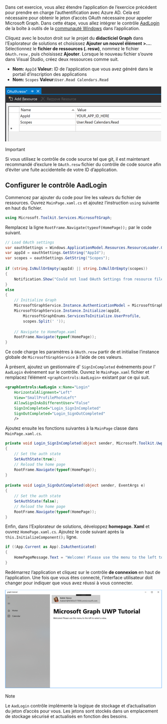 <!-- markdownlint-disable MD002 MD041 -->

Dans cet exercice, vous allez étendre l’application de l’exercice précédent pour prendre en charge l’authentification avec Azure AD. Cela est nécessaire pour obtenir le jeton d’accès OAuth nécessaire pour appeler Microsoft Graph. Dans cette étape, vous allez intégrer le contrôle [AadLogin](https://docs.microsoft.com/dotnet/api/microsoft.toolkit.uwp.ui.controls.graph.aadlogin?view=win-comm-toolkit-dotnet-stable) de la boîte à outils de la [communauté Windows](https://github.com/Microsoft/WindowsCommunityToolkit) dans l’application.

Cliquez avec le bouton droit sur le projet du **didacticiel Graph** dans l’Explorateur de solutions et choisissez **Ajouter un nouvel élément >...**. Sélectionnez le **fichier de ressources (. resw)**, nommez le fichier `OAuth.resw` , puis choisissez **Ajouter**. Lorsque le nouveau fichier s’ouvre dans Visual Studio, créez deux ressources comme suit.

- **Nom:** `AppId` **Valeur:** ID de l’application que vous avez généré dans le portail d’inscription des applications
- **Nom:** `Scopes` **Valeur:**`User.Read Calendars.Read`

![Capture d’écran du fichier OAuth. resw dans l’éditeur Visual Studio](./images/edit-resources-01.png)

> [!IMPORTANT]
> Si vous utilisez le contrôle de code source tel que git, il est maintenant recommandé d’exclure le `OAuth.resw` fichier du contrôle de code source afin d’éviter une fuite accidentelle de votre ID d’application.

## <a name="configure-the-aadlogin-control"></a>Configurer le contrôle AadLogin

Commencez par ajouter du code pour lire les valeurs du fichier de ressources. Ouvrez `MainPage.xaml.cs` et ajoutez l’instruction `using` suivante en haut du fichier.

```cs
using Microsoft.Toolkit.Services.MicrosoftGraph;
```

Remplacez la ligne `RootFrame.Navigate(typeof(HomePage));` par le code suivant.

```cs
// Load OAuth settings
var oauthSettings = Windows.ApplicationModel.Resources.ResourceLoader.GetForCurrentView("OAuth");
var appId = oauthSettings.GetString("AppId");
var scopes = oauthSettings.GetString("Scopes");

if (string.IsNullOrEmpty(appId) || string.IsNullOrEmpty(scopes))
{
    Notification.Show("Could not load OAuth Settings from resource file.");
}
else
{
    // Initialize Graph
    MicrosoftGraphService.Instance.AuthenticationModel = MicrosoftGraphEnums.AuthenticationModel.V2;
    MicrosoftGraphService.Instance.Initialize(appId,
        MicrosoftGraphEnums.ServicesToInitialize.UserProfile,
        scopes.Split(' '));

    // Navigate to HomePage.xaml
    RootFrame.Navigate(typeof(HomePage));
}
```

Ce code charge les paramètres à `OAuth.resw` partir de et initialise l’instance globale de `MicrosoftGraphService` à l’aide de ces valeurs.

À présent, ajoutez un gestionnaire d' `SignInCompleted` événements pour l' `AadLogin` événement sur le contrôle. Ouvrez le `MainPage.xaml` fichier et remplacez l’élément `<graphControls:AadLogin>` existant par ce qui suit.

```xml
<graphControls:AadLogin x:Name="Login"
    HorizontalAlignment="Left"
    View="SmallProfilePhotoLeft"
    AllowSignInAsDifferentUser="False"
    SignInCompleted="Login_SignInCompleted"
    SignOutCompleted="Login_SignOutCompleted"
    />
```

Ajoutez ensuite les fonctions suivantes à la `MainPage` classe dans `MainPage.xaml.cs`.

```cs
private void Login_SignInCompleted(object sender, Microsoft.Toolkit.Uwp.UI.Controls.Graph.SignInEventArgs e)
{
    // Set the auth state
    SetAuthState(true);
    // Reload the home page
    RootFrame.Navigate(typeof(HomePage));
}

private void Login_SignOutCompleted(object sender, EventArgs e)
{
    // Set the auth state
    SetAuthState(false);
    // Reload the home page
    RootFrame.Navigate(typeof(HomePage));
}
```

Enfin, dans l’Explorateur de solutions, développez **homepage. Xaml** et ouvrez `HomePage.xaml.cs`. Ajoutez le code suivant après la `this.InitializeComponent();` ligne.

```cs
if ((App.Current as App).IsAuthenticated)
{
    HomePageMessage.Text = "Welcome! Please use the menu to the left to select a view.";
}
```

Redémarrez l’application et cliquez sur le contrôle **de connexion** en haut de l’application. Une fois que vous êtes connecté, l’interface utilisateur doit changer pour indiquer que vous avez réussi à vous connecter.

![Capture d’écran de l’application après la connexion](./images/add-aad-auth-01.png)

> [!NOTE]
> Le `AadLogin` contrôle implémente la logique de stockage et d’actualisation du jeton d’accès pour vous. Les jetons sont stockés dans un emplacement de stockage sécurisé et actualisés en fonction des besoins.